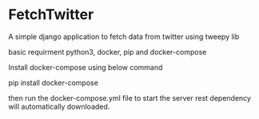 # FetchTwitter

A simple django application to fetch data from twitter using tweepy lib

basic requirment python3, docker, pip and docker-compose

Install docker-compose using below command

pip install docker-compose

then run the docker-compose.yml file to start the server rest dependency will automatically downloaded.

